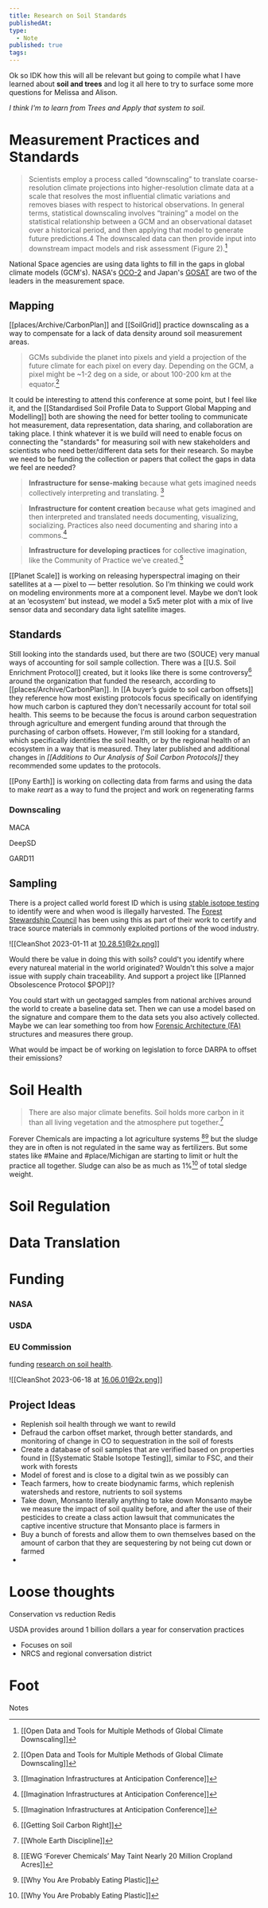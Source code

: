 ```yaml
---
title: Research on Soil Standards
publishedAt:
type:
  - Note
published: true
tags:
---
```




Ok so IDK how this will all be relevant but going to compile what I have learned about **soil and trees** and log it all here to try to surface some more questions for Melissa and Alison.

*I think I'm  to learn from Trees and Apply that system to soil.*

# Measurement Practices and Standards


>Scientists employ a process called “downscaling” to translate coarse-resolution climate projections into higher-resolution climate data at a scale that resolves the most influential climatic variations and removes biases with respect to historical observations. In general terms, statistical downscaling involves “training” a model on the statistical relationship between a GCM and an observational dataset over a historical period, and then applying that model to generate future predictions.4 The downscaled data can then provide input into downstream impact models and risk assessment (Figure 2).[^1]

National Space agencies are using data lights to fill in the gaps in global climate models (GCM's). NASA's [OCO-2](https://en.wikipedia.org/wiki/Orbiting_Carbon_Observatory_2) and Japan's [GOSAT](https://en.wikipedia.org/wiki/Greenhouse_Gases_Observing_Satellite) are two of the leaders in the measurement space.


## Mapping

[[places/Archive/CarbonPlan]] and [[SoilGrid]] practice downscaling as a way to compensate for a lack of data density around soil measurement areas.

>GCMs subdivide the planet into pixels and yield a projection of the future climate for each pixel on every day. Depending on the GCM, a pixel might be ~1-2 deg on a side, or about 100-200 km at the equator.[^1]

It could be interesting to attend this conference at some point, but I feel like it, and the [[Standardised Soil Profile Data to Support Global Mapping and Modelling]] both are showing the need for better tooling to communicate hot measurement, data representation, data sharing, and collaboration are taking place. I think whatever it is we build will need to enable focus on connecting the "standards" for measuring soil with new stakeholders and scientists who need better/different data sets for their research. So maybe we need to be funding the collection or papers that collect the gaps in data we feel are needed?

>**Infrastructure for sense-making** because what gets imagined needs collectively interpreting and translating. [^6]

>**Infrastructure for content creation** because what gets imagined and then interpreted and translated needs documenting, visualizing, socializing. Practices also need documenting and sharing into a commons.[^6]

>**Infrastructure for developing practices** for collective imagination, like the Community of Practice we’ve created.[^6]


[[Planet Scale]] is working on releasing hyperspectral imaging on their satellites at a — pixel to — better resolution. So I’m thinking we could work on modeling environments more at a component level. Maybe we don’t look at an ‘ecosystem’ but instead, we model a 5x5 meter plot with a mix of live sensor data and secondary data light satellite images.



## Standards

Still looking into the standards used, but there are two (SOUCE) very manual ways of accounting for soil sample collection. There was a [[U.S. Soil Enrichment Protocol]] created, but it looks like there is some controversy[^5] around the organization that funded the research, according to [[places/Archive/CarbonPlan]]. In [[A buyer’s guide to soil carbon offsets]] they reference how most existing protocols focus specifically on identifying how much carbon is captured they don't necessarily account for total soil health. This seems to be because the focus is around carbon sequestration through agriculture and emergent funding around that through the purchasing of carbon offsets. However, I'm still looking for a standard, which specifically identifies the soil health, or by the regional health of an ecosystem in a way that is measured. They later published and additional changes in *[[Additions to Our Analysis of Soil Carbon Protocols]]* they recommended some updates to the protocols.

[[Pony Earth]] is working on collecting data from farms and using the data to make *reart* as a way to fund the project and work on regenerating farms



### Downscaling

MACA

DeepSD


GARD11

## Sampling

There is a project called world forest ID which is using [stable isotope testing](https://en.wikipedia.org/wiki/Stable_isotope_ratio) to identify were and when wood is illegally harvested. The [Forest Stewardship Council](https://fsc.org/en) has been using this as part of their work to certify and trace source materials in commonly exploited portions of the wood industry.

![[CleanShot 2023-01-11 at 10.28.51@2x.png]]

Would there be value in doing this with soils? could't you identify where every natureal material in the world originated? Wouldn't this solve a major issue with supply chain traceability. And support a project like [[Planned Obsolescence Protocol $POP]]?

You could start with un geotagged samples  from national archives around the world to create a baseline data set. Then we can use a model based on the signature and compare them to the data sets you also actively collected. Maybe we can lear something too from how [Forensic Architecture (FA)](https://forensic-architecture.org) structures and measures there group.


What would be impact be of working on legislation to force DARPA to offset their emissions?


# Soil Health

> There are also major climate benefits. Soil holds more carbon in it than all living vegetation and the atmosphere put together.[^4]

Forever Chemicals are impacting a lot agriculture systems [^2][^3] but the sludge they are in often is not regulated in the same way as fertilizers. But some states like #Maine and #place/Michigan are starting to limit or hult the practice all together. Sludge can also be as much as 1%[^3] of total sledge weight.




# Soil Regulation




# Data Translation


# Funding

### NASA

### USDA

### EU Commission
funding [research on soil health](https://research-and-innovation.ec.europa.eu/funding/funding-opportunities/funding-programmes-and-open-calls/horizon-europe/eu-missions-horizon-europe/soil-health-and-food_en).

![[CleanShot 2023-06-18 at 16.06.01@2x.png]]

## Project Ideas

- Replenish soil health through we want to rewild
- Defraud the carbon offset market, through better standards, and monitoring of change in CO to sequestration in the soil of forests
- Create a database of soil samples that are verified based on properties found in [[Systematic Stable Isotope Testing]], similar to FSC, and their work with forests
- Model of forest and is close to a digital twin as we possibly can
- Teach farmers, how to create biodynamic farms, which replenish watersheds and restore, nutrients to soil systems
- Take down, Monsanto literally anything to take down Monsanto maybe we measure the impact of soil quality before, and after the use of their pesticides to create a class action lawsuit that communicates the captive incentive structure that Monsanto place is farmers in
- Buy a bunch of forests and allow them to own themselves based on the amount of carbon that they are sequestering by not being cut down or farmed
-




# Loose thoughts

Conservation vs reduction Redis


USDA provides around 1 billion dollars a year for conservation practices
- Focuses on soil
- NRCS and regional conversation district

# Foot
Notes

[^1]: [[Open Data and Tools for Multiple Methods of Global Climate Downscaling]]
[^2]: [[EWG ‘Forever Chemicals’ May Taint Nearly 20 Million Cropland Acres]]
[^3]: [[Why You Are Probably Eating Plastic]]
[^4]: [[Whole Earth Discipline]]
[^5]: [[Getting Soil Carbon Right]]
[^6]: [[Imagination Infrastructures at Anticipation Conference]]
